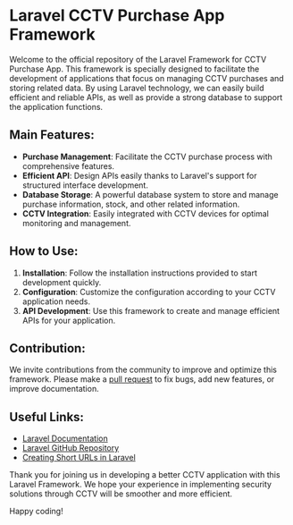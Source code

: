 # Laravel CCTV Purchase App Framework

Welcome to the official repository of the Laravel Framework for CCTV Purchase App. This framework is specially designed to facilitate the development of applications that focus on managing CCTV purchases and storing related data. By using Laravel technology, we can easily build efficient and reliable APIs, as well as provide a strong database to support the application functions.

## Main Features:

- **Purchase Management**: Facilitate the CCTV purchase process with comprehensive features.
- **Efficient API**: Design APIs easily thanks to Laravel's support for structured interface development.
- **Database Storage**: A powerful database system to store and manage purchase information, stock, and other related information.
- **CCTV Integration**: Easily integrated with CCTV devices for optimal monitoring and management.

## How to Use:

1. **Installation**: Follow the installation instructions provided to start development quickly.
2. **Configuration**: Customize the configuration according to your CCTV application needs.
3. **API Development**: Use this framework to create and manage efficient APIs for your application.

## Contribution:

We invite contributions from the community to improve and optimize this framework. Please make a [pull request](https://github.com/your-username/your-repository/pulls) to fix bugs, add new features, or improve documentation.

## Useful Links:

- [Laravel Documentation](https://laravel.com/docs/10.x/urls)
- [Laravel GitHub Repository](https://github.com/laravel/framework)
- [Creating Short URLs in Laravel](https://laravel.io/articles/how-to-create-short-urls-in-laravel)

Thank you for joining us in developing a better CCTV application with this Laravel Framework. We hope your experience in implementing security solutions through CCTV will be smoother and more efficient.

Happy coding!
